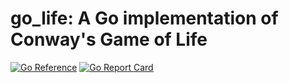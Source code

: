 # go_life: A Go implementation of Conway's Game of Life

[![Go Reference](https://pkg.go.dev/badge/github.com/kerrigan29a/go_life.svg)](https://pkg.go.dev/github.com/kerrigan29a/go_life)
[![Go Report Card](https://goreportcard.com/badge/github.com/kerrigan29a/go_life)](https://goreportcard.com/report/github.com/kerrigan29a/go_life)